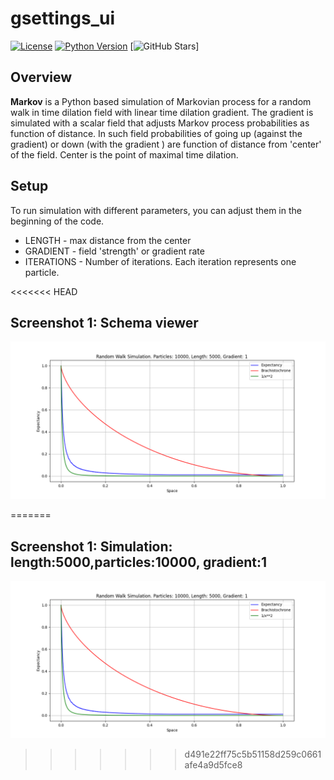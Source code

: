 # gsettings_ui
[![License](https://img.shields.io/badge/license-GPL-blue.svg)](https://www.gnu.org/licenses/gpl-3.0.en.html) 
[![Python Version](https://img.shields.io/badge/python-3.6%2B-blue.svg)](https://www.python.org/downloads/)
[![GitHub Stars](https://img.shields.io/github/stars/victor-havin/Markov?style=social)]

## Overview
**Markov** is a Python based simulation of Markovian process for a random walk in time dilation field
with linear time dilation gradient. The gradient is simulated with a scalar field that adjusts Markov process
probabilities as function of distance. In such field probabilities of going up (against the gradient) or 
down (with the gradient ) are function of distance from 'center' of the field. Center is the point of
maximal time dilation.

## Setup
To run simulation with different parameters, you can adjust them in the beginning of the code.
* LENGTH - max distance from the center
* GRADIENT - field 'strength' or gradient rate
* ITERATIONS - Number of iterations. Each iteration represents one particle.

<<<<<<< HEAD
## Screenshot 1: Schema viewer
![Screenshot](Sim.10000.5000.1.png)

=======
## Screenshot 1: Simulation: length:5000,particles:10000, gradient:1
![Screenshot](Sim.10000.5000.1.png)


>>>>>>> d491e22ff75c5b51158d259c0661afe4a9d5fce8

